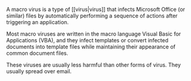 A macro virus is a type of [[virus|virus]] that infects Microsoft Office (or similar) files by automatically performing a sequence of actions after triggering an application.

Most macro viruses are written in the macro language Visual Basic for Applications (VBA), and they infect templates or convert infected documents into template files while maintaining their appearance of common document files.

These viruses are usually less harmful than other forms of virus. They usually spread over email.
